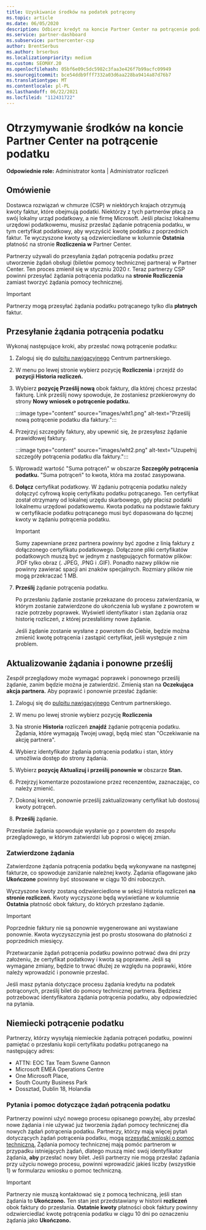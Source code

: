 ```yaml
---
title: Uzyskiwanie środków na podatek potrącony
ms.topic: article
ms.date: 06/05/2020
description: Odbierz kredyt na koncie Partner Center na potrącenie podatku. Informacje obejmują kroki przesyłania żądania potrącenia podatku.
ms.service: partner-dashboard
ms.subservice: partnercenter-csp
author: BrentSerbus
ms.author: brserbus
ms.localizationpriority: medium
ms.custom: SEOMAY.20
ms.openlocfilehash: 05bf6e09c5dc5982c3faa3e426f7b99acfc09949
ms.sourcegitcommit: bce54ddb9fff7332a03d6aa228ba9414a87d76b7
ms.translationtype: MT
ms.contentlocale: pl-PL
ms.lasthandoff: 06/22/2021
ms.locfileid: "112431722"
---
```

# <a name="receive-credit-on-your-partner-center-account-for-tax-withholding"></a>Otrzymywanie środków na koncie Partner Center na potrącenie podatku

**Odpowiednie role:** Administrator konta | Administrator rozliczeń

## <a name="overview"></a>Omówienie

Dostawca rozwiązań w chmurze (CSP) w niektórych krajach otrzymują kwoty faktur, które obejmują podatki. Niektórzy z tych partnerów płacą za swój lokalny urząd podatkowy, a nie firmę Microsoft. Jeśli płacisz lokalnemu urzędowi podatkowemu, musisz przesłać żądanie potrącenia podatku, w tym certyfikat podatkowy, aby wyczyścić kwotę podatku z poprzednich faktur. Te wyczyszone kwoty są odzwierciedlane w kolumnie **Ostatnia** płatność na stronie **Rozliczenia w** Partner Center.

Partnerzy używali do przesyłania żądań potrącenia podatku przez utworzenie żądań obsługi (biletów pomocy technicznej partnera) w Partner Center. Ten proces zmienił się w styczniu 2020 r. Teraz partnerzy CSP powinni przesyłać żądania potrącenia podatku na **stronie Rozliczenia** zamiast tworzyć żądania pomocy technicznej.

> [!IMPORTANT]
> Partnerzy mogą przesyłać żądania podatku potrącanego tylko dla **płatnych** faktur.

## <a name="submit-a-tax-withholding-request"></a>Przesyłanie żądania potrącenia podatku

Wykonaj następujące kroki, aby przesłać nową potrącenie podatku:

1. Zaloguj się do [pulpitu nawigacyjnego](https://partner.microsoft.com/dashboard/home) Centrum partnerskiego.

2. W menu po lewej stronie wybierz pozycję **Rozliczenia** i przejdź do **pozycji Historia rozliczeń.**

3. Wybierz **pozycję Prześlij nową** obok faktury, dla której chcesz przesłać fakturę. Link prześlij nowy spowoduje, że zostaniesz przekierowyny do strony **Nowy wniosek o potrącenie podatku.**

   :::image type="content" source="images/wht1.png" alt-text="Prześlij nową potrącenie podatku dla faktury.":::

4. Przejrzyj szczegóły faktury, aby upewnić się, że przesyłasz żądanie prawidłowej faktury.

   :::image type="content" source="images/wht2.png" alt-text="Uzupełnij szczegóły potrącenia podatku dla faktury.":::

5. Wprowadź wartość "Suma potrąceń" w obszarze **Szczegóły potrącenia podatku.** "Suma potrąceń" to kwota, która ma zostać zasypowana.

6. **Dołącz** certyfikat podatkowy. W żądaniu potrącenia podatku  należy dołączyć cyfrową kopię certyfikatu podatku potrącanego.  Ten certyfikat został otrzymany od lokalnej urzędu skarbowego, gdy płacisz podatki lokalnemu urzędowi podatkowemu. Kwota podatku na podstawie faktury w certyfikacie podatku potrącanego musi być dopasowana do łącznej kwoty w żądaniu potrącenia podatku.

   > [!IMPORTANT]
   > Sumy zapewniane przez partnera powinny być zgodne z linią faktury z dołączonego certyfikatu podatkowego. Dołączone pliki certyfikatów podatkowych muszą być w jednym z następujących formatów plików: .PDF tylko obraz (. JPEG, .PNG i .GIF). Ponadto nazwy plików nie powinny zawierać spacji ani znaków specjalnych. Rozmiary plików nie mogą przekraczać 1 MB.

7. **Prześlij** żądanie potrącenia podatku.

   Po przesłaniu żądanie zostanie przekazane do procesu zatwierdzania, w którym zostanie zatwierdzone do ukończenia lub wysłane z powrotem w razie potrzeby poprawek. Wyświetl identyfikator i stan żądania oraz  historię rozliczeń, z której przesłaliśmy nowe żądanie.

   Jeśli żądanie zostanie wysłane z powrotem do Ciebie, będzie można zmienić kwotę potrącenia i zastąpić certyfikat, jeśli występuje z nim problem.

## <a name="update-request-and-resubmit"></a>Aktualizowanie żądania i ponowne prześlij

Zespół przeglądowy może wymagać poprawek i ponownego prześlij żądanie, zanim będzie można je zatwierdzić. Zmienią stan na **Oczekująca akcja partnera.** Aby poprawić i ponownie przesłać żądanie:

1. Zaloguj się do [pulpitu nawigacyjnego](https://partner.microsoft.com/dashboard/home) Centrum partnerskiego.

2. W menu po lewej stronie wybierz pozycję **Rozliczenia**

3. Na stronie **Historia** rozliczeń **znajdź** żądanie potrącenia podatku. Żądania, które wymagają Twojej uwagi, będą mieć stan "Oczekiwanie na akcję partnera".

4. Wybierz identyfikator żądania potrącenia podatku i stan, który umożliwia dostęp do strony żądania.

5. Wybierz **pozycję Aktualizuj i prześlij ponownie w** obszarze **Stan.**

6. Przejrzyj komentarze pozostawione przez recenzentów, zaznaczając, co należy zmienić.

7. Dokonaj korekt, ponownie prześlij zaktualizowany certyfikat lub dostosuj kwoty potrąceń.

8. **Prześlij** żądanie.

Przesłanie żądania spowoduje wysłanie go z powrotem do zespołu przeglądowego, w którym zatwierdzi lub poprosi o więcej zmian.

### <a name="approved-requests"></a>Zatwierdzone żądania

Zatwierdzone żądania potrącenia podatku będą wykonywane na następnej fakturze, co spowoduje zaniżanie należnej kwoty. Żądania oflagowane jako **Ukończone** powinny być stosowane w ciągu 10 dni roboczych. 

Wyczyszone kwoty zostaną odzwierciedlone w sekcji Historia rozliczeń **na stronie rozliczeń.** Kwoty wyczyszone będą wyświetlane w kolumnie **Ostatnia** płatność obok faktury, do których przesłano żądanie.

   > [!IMPORTANT]
   > Poprzednie faktury nie są ponownie wygenerowane ani wystawiane ponownie. Kwota wyczyszczynia jest po prostu stosowana do płatności z poprzednich miesięcy.

Przetwarzanie żądań potrącenia podatku powinno potrwać dwa dni przy założeniu, że certyfikat podatkowy i kwota są poprawne. Jeśli są wymagane zmiany, będzie to trwać dłużej ze względu na poprawki, które należy wprowadzić i ponownie przesłać.

Jeśli masz pytania dotyczące procesu żądania kredytu na podatek potrąconych, prześlij bilet do pomocy technicznej partnera. Będziesz potrzebować identyfikatora żądania potrącenia podatku, aby odpowiedzieć na pytania.

## <a name="german-tax-withholding"></a>Niemiecki potrącenie podatku

Partnerzy, którzy wysyłają niemieckie żądania potrąceń podatku, powinni pamiętać o przesłaniu kopii certyfikatu podatku potrącanego na następujący adres:

- ATTN: EOC Tax Team Suwne Gannon
- Microsoft EMEA Operations Centre
- One Microsoft Place,
- South County Business Park
- Dossztad, Dublin 18, Holandia

### <a name="questions-and-assistance-for-tax-withholding-requests"></a>Pytania i pomoc dotyczące żądań potrącenia podatku

Partnerzy powinni użyć nowego procesu opisanego powyżej, aby przesłać nowe żądania i nie używać już tworzenia żądań pomocy technicznej dla nowych żądań potrącenia podatku. Partnerzy, którzy mają więcej pytań dotyczących żądań potrącenia podatku, mogą [przesyłać wnioski o pomoc techniczną.](https://partner.microsoft.com/dashboard/support/csp/servicerequests/create?stage=2&topicid=9227afa6-babf-3917-acee-67db7860f5ed) Żądania pomocy technicznej mają pomóc partnerom w przypadku istniejących żądań, dlatego muszą mieć swój identyfikator żądania, **aby** przesłać nowy bilet. Jeśli partnerzy nie mogą przesłać żądania przy użyciu nowego procesu, powinni wprowadzić jakieś liczby (wszystkie 1) w formularzu wniosku o pomoc techniczną. 

   > [!IMPORTANT]
   > Partnerzy nie muszą kontaktować się z pomocą techniczną, jeśli stan żądania to **Ukończono.** Ten stan jest przedstawiany w historii **rozliczeń** obok faktury do przesłania. **Ostatnie kwoty** płatności obok faktury powinny odzwierciedlać kwotę potrącenia podatku w ciągu 10 dni po oznaczeniu żądania jako **Ukończono.**
